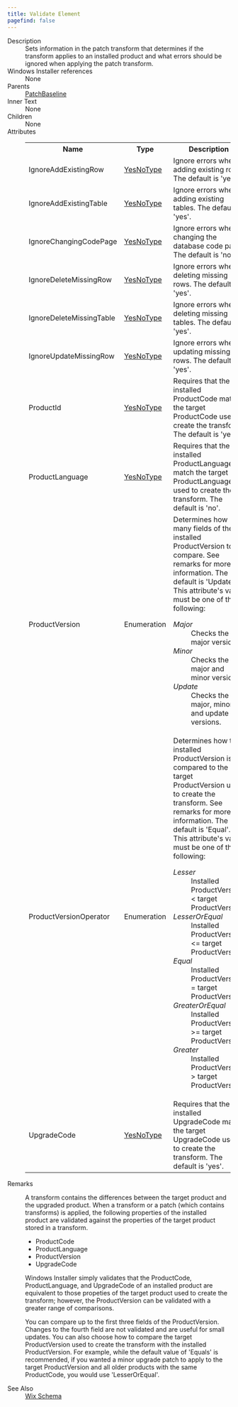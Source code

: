 ```yaml
---
title: Validate Element
pagefind: false
---
```

<dl>
  <dt>Description</dt>
  <dd>Sets information in the patch transform that determines if the transform applies to an installed product and what errors should be ignored when applying the patch transform.</dd>
  <dt>Windows Installer references</dt>
  <dd>None</dd>
  <dt>Parents</dt>
  <dd>
    <a href="../patchbaseline/">PatchBaseline</a>
  </dd>
  <dt>Inner Text</dt>
  <dd>None</dd>
  <dt>Children</dt>
  <dd>None</dd>
  <dt>Attributes</dt>
  <dd>
    <table cellspacing="0" cellpadding="0" class="schema">
      <tr>
        <th width="15%">Name</th>
        <th width="15%">Type</th>
        <th width="65%">Description</th>
        <th width="15%">Required</th>
      </tr>
      <tr>
        <td>IgnoreAddExistingRow</td>
        <td><a href="../simple_type_yesnotype/">YesNoType</a></td>
        <td>Ignore errors when adding existing rows. The default is 'yes'.</td>
        <td>&nbsp;</td>
      </tr>
      <tr>
        <td>IgnoreAddExistingTable</td>
        <td><a href="../simple_type_yesnotype/">YesNoType</a></td>
        <td>Ignore errors when adding existing tables. The default is 'yes'.</td>
        <td>&nbsp;</td>
      </tr>
      <tr>
        <td>IgnoreChangingCodePage</td>
        <td><a href="../simple_type_yesnotype/">YesNoType</a></td>
        <td>Ignore errors when changing the database code page. The default is 'no'.</td>
        <td>&nbsp;</td>
      </tr>
      <tr>
        <td>IgnoreDeleteMissingRow</td>
        <td><a href="../simple_type_yesnotype/">YesNoType</a></td>
        <td>Ignore errors when deleting missing rows. The default is 'yes'.</td>
        <td>&nbsp;</td>
      </tr>
      <tr>
        <td>IgnoreDeleteMissingTable</td>
        <td><a href="../simple_type_yesnotype/">YesNoType</a></td>
        <td>Ignore errors when deleting missing tables. The default is 'yes'.</td>
        <td>&nbsp;</td>
      </tr>
      <tr>
        <td>IgnoreUpdateMissingRow</td>
        <td><a href="../simple_type_yesnotype/">YesNoType</a></td>
        <td>Ignore errors when updating missing rows. The default is 'yes'.</td>
        <td>&nbsp;</td>
      </tr>
      <tr>
        <td>ProductId</td>
        <td><a href="../simple_type_yesnotype/">YesNoType</a></td>
        <td>Requires that the installed ProductCode match the target ProductCode used to create the transform. The default is 'yes'.</td>
        <td>&nbsp;</td>
      </tr>
      <tr>
        <td>ProductLanguage</td>
        <td><a href="../simple_type_yesnotype/">YesNoType</a></td>
        <td>Requires that the installed ProductLanguage match the target ProductLanguage used to create the transform. The default is 'no'.</td>
        <td>&nbsp;</td>
      </tr>
      <tr>
        <td>ProductVersion</td>
        <td>Enumeration</td>
        <td>Determines how many fields of the installed ProductVersion to compare. See remarks for more information. The default is 'Update'.  This attribute's value must be one of the following:<dl><dt class="enumerationValue"><dfn>Major</dfn></dt><dd>Checks the major version.</dd><dt class="enumerationValue"><dfn>Minor</dfn></dt><dd>Checks the major and minor versions.</dd><dt class="enumerationValue"><dfn>Update</dfn></dt><dd>Checks the major, minor, and update versions.</dd></dl></td>
        <td>&nbsp;</td>
      </tr>
      <tr>
        <td>ProductVersionOperator</td>
        <td>Enumeration</td>
        <td>Determines how the installed ProductVersion is compared to the target ProductVersion used to create the transform. See remarks for more information. The default is 'Equal'.  This attribute's value must be one of the following:<dl><dt class="enumerationValue"><dfn>Lesser</dfn></dt><dd>Installed ProductVersion &lt; target ProductVersion.</dd><dt class="enumerationValue"><dfn>LesserOrEqual</dfn></dt><dd>Installed ProductVersion &lt;= target ProductVersion.</dd><dt class="enumerationValue"><dfn>Equal</dfn></dt><dd>Installed ProductVersion = target ProductVersion.</dd><dt class="enumerationValue"><dfn>GreaterOrEqual</dfn></dt><dd>Installed ProductVersion &gt;= target ProductVersion.</dd><dt class="enumerationValue"><dfn>Greater</dfn></dt><dd>Installed ProductVersion &gt; target ProductVersion.</dd></dl></td>
        <td>&nbsp;</td>
      </tr>
      <tr>
        <td>UpgradeCode</td>
        <td><a href="../simple_type_yesnotype/">YesNoType</a></td>
        <td>Requires that the installed UpgradeCode match the target UpgradeCode used to create the transform. The default is 'yes'.</td>
        <td>&nbsp;</td>
      </tr>
    </table>
  </dd>
  <dt>Remarks</dt>
  <dd><p>A transform contains the differences between the target product and the upgraded product. When a transform or a patch (which contains transforms) is applied, the following properties of the installed product are validated against the properties of the target product stored in a transform.</p><ul><li>ProductCode</li><li>ProductLanguage</li><li>ProductVersion</li><li>UpgradeCode</li></ul><p>Windows Installer simply validates that the ProductCode, ProductLanguage, and UpgradeCode of an installed product are equivalent to those propeties of the target product used to create the transform; however, the ProductVersion can be validated with a greater range of comparisons.</p><p>You can compare up to the first three fields of the ProductVersion. Changes to the fourth field are not validated and are useful for small updates. You can also choose how to compare the target ProductVersion used to create the transform with the installed ProductVersion. For example, while the default value of 'Equals' is recommended, if you wanted a minor upgrade patch to apply to the target ProductVersion and all older products with the same ProductCode, you would use 'LesserOrEqual'.</p></dd>
  <dt>See Also</dt>
  <dd>
    <a href="../">Wix Schema</a>
  </dd>
</dl>
